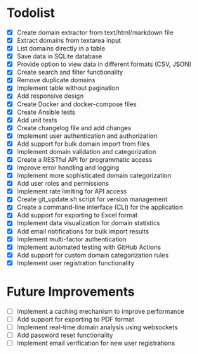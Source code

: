 # Todolist

- [x] Create domain extractor from text/html/markdown file
- [x] Extract domains from textarea input
- [x] List domains directly in a table
- [x] Save data in SQLite database
- [x] Provide option to view data in different formats (CSV, JSON)
- [x] Create search and filter functionality
- [x] Remove duplicate domains
- [x] Implement table without pagination
- [x] Add responsive design
- [x] Create Docker and docker-compose files
- [x] Create Ansible tests
- [x] Add unit tests
- [x] Create changelog file and add changes
- [x] Implement user authentication and authorization
- [x] Add support for bulk domain import from files
- [x] Implement domain validation and categorization
- [x] Create a RESTful API for programmatic access
- [x] Improve error handling and logging
- [x] Implement more sophisticated domain categorization
- [x] Add user roles and permissions
- [x] Implement rate limiting for API access
- [x] Create git_update.sh script for version management
- [x] Create a command-line interface (CLI) for the application
- [x] Add support for exporting to Excel format
- [x] Implement data visualization for domain statistics
- [x] Add email notifications for bulk import results
- [x] Implement multi-factor authentication
- [x] Implement automated testing with GitHub Actions
- [x] Add support for custom domain categorization rules
- [x] Implement user registration functionality

# Future Improvements
- [ ] Implement a caching mechanism to improve performance
- [ ] Add support for exporting to PDF format
- [ ] Implement real-time domain analysis using websockets
- [ ] Add password reset functionality
- [ ] Implement email verification for new user registrations
